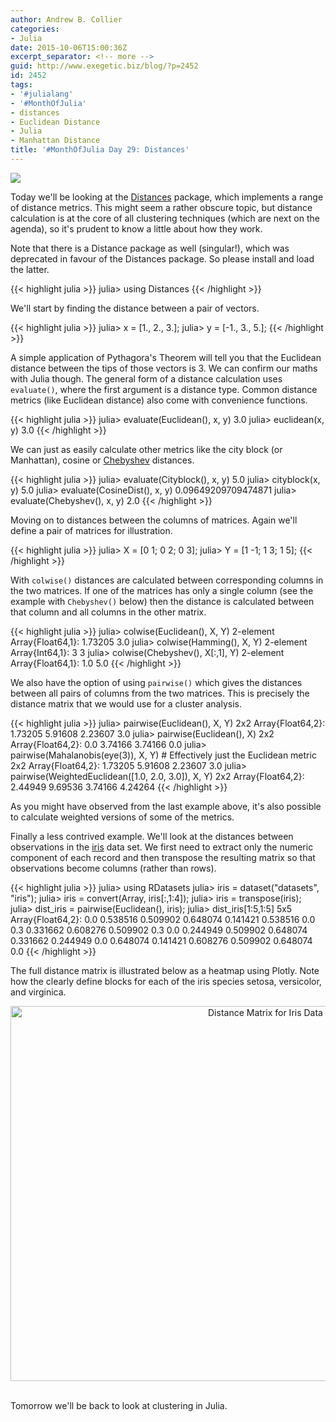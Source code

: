 ```yaml
---
author: Andrew B. Collier
categories:
- Julia
date: 2015-10-06T15:00:36Z
excerpt_separator: <!-- more -->
guid: http://www.exegetic.biz/blog/?p=2452
id: 2452
tags:
- '#julialang'
- '#MonthOfJulia'
- distances
- Euclidean Distance
- Julia
- Manhattan Distance
title: '#MonthOfJulia Day 29: Distances'
---
```


<!--more-->

<img src="/img/2015/09/Julia-Logo-Distances.png" >

Today we'll be looking at the [Distances](https://github.com/JuliaStats/Distances.jl) package, which implements a range of distance metrics. This might seem a rather obscure topic, but distance calculation is at the core of all clustering techniques (which are next on the agenda), so it's prudent to know a little about how they work.

Note that there is a Distance package as well (singular!), which was deprecated in favour of the Distances package. So please install and load the latter.
  
{{< highlight julia >}}
julia> using Distances
{{< /highlight >}}

We'll start by finding the distance between a pair of vectors.
  
{{< highlight julia >}}
julia> x = [1., 2., 3.];
julia> y = [-1., 3., 5.];
{{< /highlight >}}
  
A simple application of Pythagora's Theorem will tell you that the Euclidean distance between the tips of those vectors is 3. We can confirm our maths with Julia though. The general form of a distance calculation uses `evaluate()`, where the first argument is a distance type. Common distance metrics (like Euclidean distance) also come with convenience functions.
  
{{< highlight julia >}}
julia> evaluate(Euclidean(), x, y)
3.0
julia> euclidean(x, y)
3.0
{{< /highlight >}}
  
We can just as easily calculate other metrics like the city block (or Manhattan), cosine or [Chebyshev](https://en.wikipedia.org/wiki/Chebyshev_distance) distances.
  
{{< highlight julia >}}
julia> evaluate(Cityblock(), x, y)
5.0
julia> cityblock(x, y)
5.0
julia> evaluate(CosineDist(), x, y)
0.09649209709474871
julia> evaluate(Chebyshev(), x, y)
2.0
{{< /highlight >}}

Moving on to distances between the columns of matrices. Again we'll define a pair of matrices for illustration.
  
{{< highlight julia >}}
julia> X = [0 1; 0 2; 0 3];
julia> Y = [1 -1; 1 3; 1 5];
{{< /highlight >}}
  
With `colwise()` distances are calculated between corresponding columns in the two matrices. If one of the matrices has only a single column (see the example with `Chebyshev()` below) then the distance is calculated between that column and all columns in the other matrix.
  
{{< highlight julia >}}
julia> colwise(Euclidean(), X, Y)
2-element Array{Float64,1}:
 1.73205
 3.0
julia> colwise(Hamming(), X, Y)
2-element Array{Int64,1}:
 3
 3
julia> colwise(Chebyshev(), X[:,1], Y)
2-element Array{Float64,1}:
 1.0
 5.0
{{< /highlight >}}
  
We also have the option of using `pairwise()` which gives the distances between all pairs of columns from the two matrices. This is precisely the distance matrix that we would use for a cluster analysis.
  
{{< highlight julia >}}
julia> pairwise(Euclidean(), X, Y)
2x2 Array{Float64,2}:
 1.73205 5.91608
 2.23607 3.0
julia> pairwise(Euclidean(), X)
2x2 Array{Float64,2}:
 0.0 3.74166
 3.74166 0.0
julia> pairwise(Mahalanobis(eye(3)), X, Y) # Effectively just the Euclidean metric
2x2 Array{Float64,2}:
 1.73205 5.91608
 2.23607 3.0
julia> pairwise(WeightedEuclidean([1.0, 2.0, 3.0]), X, Y)
2x2 Array{Float64,2}:
 2.44949 9.69536
 3.74166 4.24264
{{< /highlight >}}
  
As you might have observed from the last example above, it's also possible to calculate weighted versions of some of the metrics.

Finally a less contrived example. We'll look at the distances between observations in the [iris](https://stat.ethz.ch/R-manual/R-devel/library/datasets/html/iris.html) data set. We first need to extract only the numeric component of each record and then transpose the resulting matrix so that observations become columns (rather than rows).
  
{{< highlight julia >}}
julia> using RDatasets
julia> iris = dataset("datasets", "iris");
julia> iris = convert(Array, iris[:,1:4]);
julia> iris = transpose(iris);
julia> dist_iris = pairwise(Euclidean(), iris);
julia> dist_iris[1:5,1:5]
5x5 Array{Float64,2}:
 0.0 0.538516 0.509902 0.648074 0.141421
 0.538516 0.0 0.3 0.331662 0.608276
 0.509902 0.3 0.0 0.244949 0.509902
 0.648074 0.331662 0.244949 0.0 0.648074
 0.141421 0.608276 0.509902 0.648074 0.0
{{< /highlight >}}
  
The full distance matrix is illustrated below as a heatmap using Plotly. Note how the clearly define blocks for each of the iris species setosa, versicolor, and virginica.

<div>
  <a href="https://plot.ly/~collierab/90/" target="_blank" title="Distance Matrix for Iris Data" style="display: block; text-align: center;"><img src="https://plot.ly/~collierab/90.png" alt="Distance Matrix for Iris Data" style="max-width: 100%;width: 800px;height: 600px;"  width="800" height="600" onerror="this.onerror=null;this.src='https://plot.ly/404.png';" /></a><br />
</div>

Tomorrow we'll be back to look at clustering in Julia.
